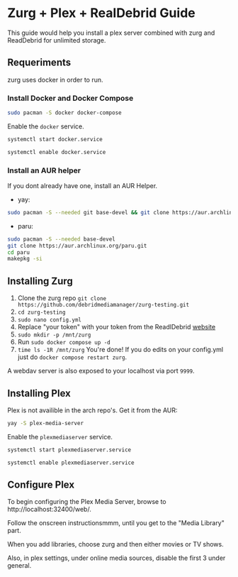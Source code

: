 # Zurg + Plex + RealDebrid Guide
This guide would help you install a plex server combined with zurg and ReadDebrid for unlimited storage.
## Requeriments
zurg uses docker in order to run.
### Install Docker and Docker Compose
```bash
sudo pacman -S docker docker-compose
```
Enable the `docker` service.
```bash
systemctl start docker.service
```
```bash
systemctl enable docker.service
```
### Install an AUR helper
If you dont already have one, install an AUR Helper.
 * yay:
```bash
sudo pacman -S --needed git base-devel && git clone https://aur.archlinux.org/yay-bin.git && cd yay-bin && makepkg -si
```
 * paru:
```bash
sudo pacman -S --needed base-devel
git clone https://aur.archlinux.org/paru.git
cd paru
makepkg -si
```
## Installing Zurg
1. Clone the zurg repo `git clone https://github.com/debridmediamanager/zurg-testing.git`
2. `cd zurg-testing`
3. `sudo nano config.yml`
4. Replace "your token" with your token from the ReadlDebrid [website](https://real-debrid.com/apitoken)
5. `sudo mkdir -p /mnt/zurg`
6. Run `sudo docker compose up -d`
7. `time ls -1R /mnt/zurg` You're done! If you do edits on your config.yml just do `docker compose restart zurg`.

A webdav server is also exposed to your localhost via port `9999`.
## Installing Plex
Plex is not availible in the arch repo's. Get it from the AUR:
```bash
yay -S plex-media-server
```
Enable the `plexmediaserver` service.
```bash
systemctl start plexmediaserver.service
```
```bash
systemctl enable plexmediaserver.service
```
## Configure Plex
To begin configuring the Plex Media Server, browse to http://localhost:32400/web/.

Follow the onscreen instructionsmmm, until you get to the "Media Library" part.

When you add libraries, choose zurg and then either movies or TV shows.

Also, in plex settings, under online media sources, disable the first 3 under general.
